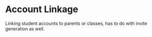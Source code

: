# Account Linkage

Linking student accounts to parents or classes, has to do with invite generation as well.
